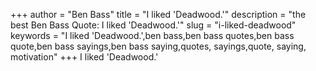 +++
author = "Ben Bass"
title = "I liked 'Deadwood.'"
description = "the best Ben Bass Quote: I liked 'Deadwood.'"
slug = "i-liked-deadwood"
keywords = "I liked 'Deadwood.',ben bass,ben bass quotes,ben bass quote,ben bass sayings,ben bass saying,quotes, sayings,quote, saying, motivation"
+++
I liked 'Deadwood.'
